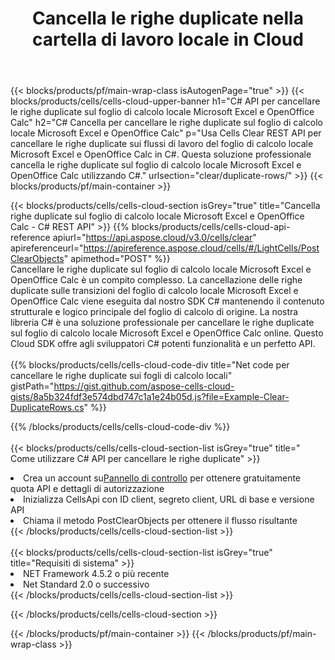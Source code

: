 ﻿---
title:  Cancella le righe duplicate nella cartella di lavoro locale in Cloud
description: API cloud e SDK per cancellare la riga duplicata su Microsoft Excel e OpenOffice Calc. Cancella le righe duplicate sui fogli di calcolo locali tramite Cells Cloud API. L'SDK supporta i tipi di linguaggi di sviluppo. Includono Android, C#, Go, Java, NodeJS, Perl, PHP, Python, Ruby e swift.
url: /it/net/clear/duplicate-rows/
---
{{< blocks/products/pf/main-wrap-class isAutogenPage="true" >}}
{{< blocks/products/cells/cells-cloud-upper-banner h1="C# API per cancellare le righe duplicate sul foglio di calcolo locale Microsoft Excel e OpenOffice Calc" h2="C# Cancella per cancellare le righe duplicate sul foglio di calcolo locale Microsoft Excel e OpenOffice Calc" p="Usa Cells Clear REST API per cancellare le righe duplicate sui flussi di lavoro del foglio di calcolo locale Microsoft Excel e OpenOffice Calc in C#. Questa soluzione professionale cancella le righe duplicate sul foglio di calcolo locale Microsoft Excel e OpenOffice Calc utilizzando C#." urlsection="clear/duplicate-rows/" >}}
{{< blocks/products/pf/main-container >}}

{{< blocks/products/cells/cells-cloud-section isGrey="true" title="Cancella righe duplicate sul foglio di calcolo locale Microsoft Excel e OpenOffice Calc - C# REST API" >}}
{{% blocks/products/cells/cells-cloud-api-reference apiurl="https://api.aspose.cloud/v3.0/cells/clear" apireferenceurl="https://apireference.aspose.cloud/cells/#/LightCells/PostClearObjects" apimethod="POST" %}}
<br/>
Cancellare le righe duplicate sul foglio di calcolo locale Microsoft Excel e OpenOffice Calc è un compito complesso. La cancellazione delle righe duplicate sulle transizioni del foglio di calcolo locale Microsoft Excel e OpenOffice Calc viene eseguita dal nostro SDK C# mantenendo il contenuto strutturale e logico principale del foglio di calcolo di origine. La nostra libreria C# è una soluzione professionale per cancellare le righe duplicate sul foglio di calcolo locale Microsoft Excel e OpenOffice Calc online. Questo Cloud SDK offre agli sviluppatori C# potenti funzionalità e un perfetto API.
<br/>
<br/>
{{% blocks/products/cells/cells-cloud-code-div title="Net code per cancellare le righe duplicate sui fogli di calcolo locali" gistPath="https://gist.github.com/aspose-cells-cloud-gists/8a5b324fdf3e574dbd747c1a1e24b05d.js?file=Example-Clear-DuplicateRows.cs" %}}
  
{{% /blocks/products/cells/cells-cloud-code-div %}}
<br/>
<br/>
{{< blocks/products/cells/cells-cloud-section-list isGrey="true" title=" Come utilizzare C# API per cancellare le righe duplicate" >}}
<li> Crea un account su<a href="https://dashboard.aspose.cloud/">Pannello di controllo</a> per ottenere gratuitamente quota API e dettagli di autorizzazione</li>
<li>Inizializza CellsApi con ID client, segreto client, URL di base e versione API</li>
<li>Chiama il metodo PostClearObjects per ottenere il flusso risultante</li>
{{< /blocks/products/cells/cells-cloud-section-list >}}
<br/>
<br/>
{{< blocks/products/cells/cells-cloud-section-list isGrey="true" title="Requisiti di sistema" >}}
<li>NET Framework 4.5.2 o più recente</li>
<li>Net Standard 2.0 o successivo</li>
{{< /blocks/products/cells/cells-cloud-section-list >}}

{{< /blocks/products/cells/cells-cloud-section >}}

{{< /blocks/products/pf/main-container >}}
{{< /blocks/products/pf/main-wrap-class >}}

